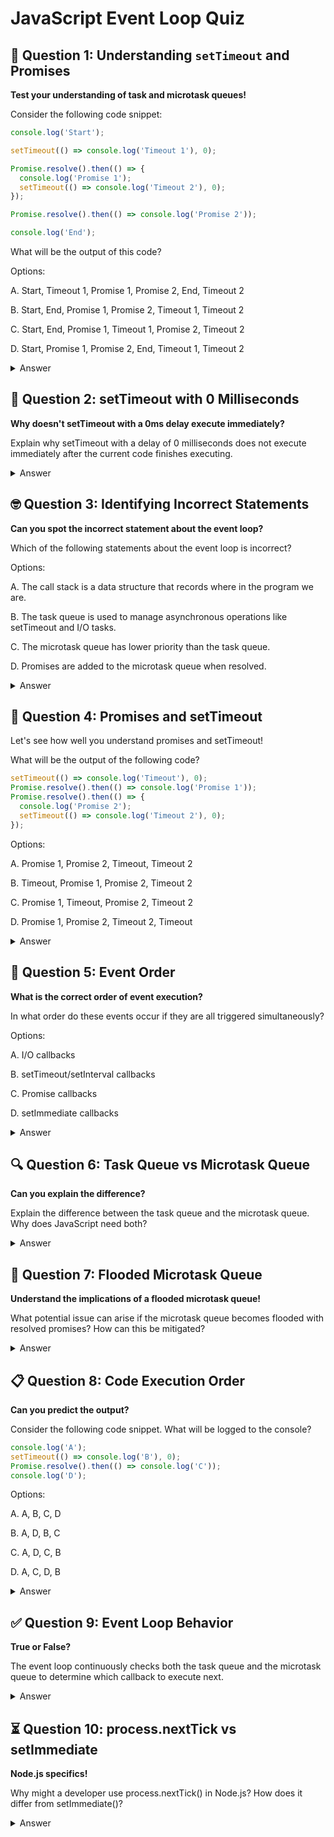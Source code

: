 # JavaScript Event Loop Quiz

## 🤔 Question 1: Understanding `setTimeout` and Promises

**Test your understanding of task and microtask queues!**

Consider the following code snippet:

```javascript
console.log('Start');

setTimeout(() => console.log('Timeout 1'), 0);

Promise.resolve().then(() => {
  console.log('Promise 1');
  setTimeout(() => console.log('Timeout 2'), 0);
});

Promise.resolve().then(() => console.log('Promise 2'));

console.log('End');
```
What will be the output of this code?

Options:

A. Start, Timeout 1, Promise 1, Promise 2, End, Timeout 2

B. Start, End, Promise 1, Promise 2, Timeout 1, Timeout 2

C. Start, End, Promise 1, Timeout 1, Promise 2, Timeout 2

D. Start, Promise 1, Promise 2, End, Timeout 1, Timeout 2

<details>
<summary>Answer</summary>
Option B is correct. The output will be `Start`, `End`, `Promise 1`, `Promise 2`, `Timeout 1`, `Timeout 2`. Synchronous code executes first, followed by microtasks (promises), and then tasks (setTimeout).
</details>

## 🔄 Question 2: setTimeout with 0 Milliseconds
**Why doesn't setTimeout with a 0ms delay execute immediately?**

Explain why setTimeout with a delay of 0 milliseconds does not execute immediately after the current code finishes executing.

<details>
<summary>Answer</summary>
`setTimeout` with a delay of 0 milliseconds schedules the callback to be executed after all currently pending operations in the task queue. This defers its execution but does not make it immediate. The event loop processes the task queue only after the call stack is clear and all microtasks are executed.
</details>

## 🤓 Question 3: Identifying Incorrect Statements
**Can you spot the incorrect statement about the event loop?**

Which of the following statements about the event loop is incorrect?

Options:

A. The call stack is a data structure that records where in the program we are.

B. The task queue is used to manage asynchronous operations like setTimeout and I/O tasks.

C. The microtask queue has lower priority than the task queue.

D. Promises are added to the microtask queue when resolved.

<details>
<summary>Answer</summary>
Option C is incorrect. The microtask queue actually has higher priority than the task queue.
</details>

## 🧩 Question 4: Promises and setTimeout
Let's see how well you understand promises and setTimeout!

What will be the output of the following code?

```javascript
setTimeout(() => console.log('Timeout'), 0);
Promise.resolve().then(() => console.log('Promise 1'));
Promise.resolve().then(() => {
  console.log('Promise 2');
  setTimeout(() => console.log('Timeout 2'), 0);
});
```
Options:

A. Promise 1, Promise 2, Timeout, Timeout 2

B. Timeout, Promise 1, Promise 2, Timeout 2

C. Promise 1, Timeout, Promise 2, Timeout 2

D. Promise 1, Promise 2, Timeout 2, Timeout

<details>
<summary>Answer</summary>
Option A is correct. The output will be `Promise 1`, `Promise 2`, `Timeout`, `Timeout 2`. Promises are handled in the microtask queue, which is processed before the task queue where `setTimeout` callbacks are placed.
</details>

## 🔀 Question 5: Event Order
**What is the correct order of event execution?**

In what order do these events occur if they are all triggered simultaneously?

Options:

A. I/O callbacks

B. setTimeout/setInterval callbacks

C. Promise callbacks

D. setImmediate callbacks

<details>
<summary>Answer</summary>
1. Promise callbacks (microtask queue)
2. I/O callbacks (task queue)
3. setImmediate callbacks (task queue)
4. setTimeout/setInterval callbacks (task queue)
</details>

## 🔍 Question 6: Task Queue vs Microtask Queue
**Can you explain the difference?**

Explain the difference between the task queue and the microtask queue. Why does JavaScript need both?

<details>
<summary>Answer</summary>
The task queue handles callbacks for asynchronous operations like `setTimeout` and I/O, while the microtask queue handles microtasks like resolved promises. Both are needed to prioritize critical promise resolutions before handling other tasks, ensuring more predictable and timely execution of critical code.
</details>

## 🚨 Question 7: Flooded Microtask Queue
**Understand the implications of a flooded microtask queue!**

What potential issue can arise if the microtask queue becomes flooded with resolved promises? How can this be mitigated?

<details>
<summary>Answer</summary>
If the microtask queue is flooded, it can starve the task queue, delaying `setTimeout` and I/O tasks. This can be mitigated by ensuring long-running or numerous microtasks are broken up or interleaved with task queue processing to avoid starving the task queue.
</details>

## 📋 Question 8: Code Execution Order
**Can you predict the output?**

Consider the following code snippet. What will be logged to the console?

```javascript
console.log('A');
setTimeout(() => console.log('B'), 0);
Promise.resolve().then(() => console.log('C'));
console.log('D');
```
Options:

A. A, B, C, D

B. A, D, B, C

C. A, D, C, B

D. A, C, D, B

<details>
<summary>Answer</summary>
Option C is correct. The output will be `A`, `D`, `C`, `B`. Synchronous code (`A` and `D`) runs first, followed by microtasks (`C`), and then tasks (`B`).
</details>

## ✅ Question 9: Event Loop Behavior
**True or False?**

The event loop continuously checks both the task queue and the microtask queue to determine which callback to execute next.

<details>
<summary>Answer</summary>
False. The event loop first checks the microtask queue after executing the current task and only moves to the task queue if the microtask queue is empty.
</details>

## ⏳ Question 10: process.nextTick vs setImmediate
**Node.js specifics!**

Why might a developer use process.nextTick() in Node.js? How does it differ from setImmediate()?

<details>
<summary>Answer</summary>
`process.nextTick()` is used to schedule a callback to be invoked in the current phase of the event loop, before any I/O tasks. It differs from `setImmediate()`, which schedules a callback to be executed in the next iteration of the event loop, after I/O tasks.
</details>
